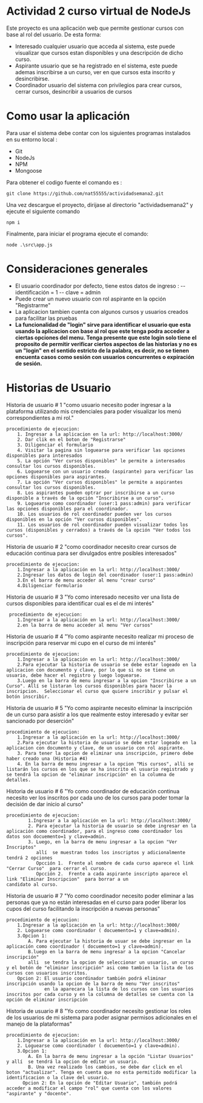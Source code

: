 # Actividad 2 curso virtual de NodeJs

Este proyecto es una aplicación web que permite gestionar cursos con base al rol del usuario. De esta forma:

- Interesado cualquier usuario que acceda al sistema, este puede visualizar que cursos estan disponibles y una descripción de dicho curso.
- Aspirante usuario que se ha registrado en el sistema, este puede ademas inscribirse a un curso, ver en que cursos esta inscrito y desincribirse.
- Coordinador usuario del sistema con privilegios para crear cursos, cerrar cursos, desincribir a usuarios de cursos

# Como usar la aplicación

Para usar el sistema debe contar con los siguientes programas instalados en su entorno local :

- Git
- NodeJs
- NPM
- Mongoose

Para obtener el codigo fuente el comando es :

	git clone https://github.com/nat55555/actividadsemana2.git
	
Una vez descargue el proyecto, dirijase al directorio "actividadsemana2" y ejecute el siguiente comando

	npm i

Finalmente, para iniciar el programa ejecute el comando: 

	node .\src\app.js
	
# Consideraciones generales

- El usuario coordinador por defecto, tiene estos datos de ingreso :
-- identificación = 1
-- clave = admin
- Puede crear un nuevo usuario con rol aspirante en la opción "Registrarme"
- La aplicacion tambien cuenta con algunos cursos y usuarios creados para facilitar las pruebas
- **La funcionalidad de "login" sirve para identificar el usuario que esta usando la aplicacion con base al rol que este tenga podra acceder a ciertas opciones del menu.
Tenga presente que este login solo tiene el proposito de permitir verificar ciertos aspectos de las historias y no es un "login" en el sentido estricto de la palabra, es decir,
no se tienen encuenta casos como sesión con usuarios concurrentes o expiración de sesión.**


# Historias de Usuario

Historia de usuario # 1
	"como usuario necesito poder ingresar a la plataforma utilizando mis credenciales para poder
	visualizar los menú correspondientes a mi rol."

	procedimiento de ejecucion:
		1. Ingresar a la aplicacion en la url: http://localhost:3000/
		2. Dar clik en el boton de "Registrarse"
		3. Diligenciar el formulario
		4. Visitar la pagina sin loguearse para verificar las opciones disponibles para interesados
		5. La opción "Ver cursos disponibles" le permite a interesados consultar los cursos disponibles.
		6. Loguearse con un usuario creado (aspirante) para verificar las opciones disponibles para aspirantes.
		7. La opción "Ver cursos disponibles" le permite a aspirantes consultar los cursos disponibles.		
		8. Los aspirantes pueden optrar por inscribirse a un curso disponible a través de la opción "Inscribirse a un curso".
		9. Loguearse como coordinador (user:1 pass:admin) para verificar las opciones disponibles para el coordinador.
		10. Los usuarios de rol coordinador pueden ver los cursos disponibles en la opción "Ver cursos disponibles".
		11. Los usuarios de rol coordinador pueden visualizar todos los cursos (disponibles y cerrados) a través de la opción "Ver todos los cursos".
 
Historia de usuario # 2
	"como coordinador necesito crear cursos de educación continua para ser divulgados entre posibles
	interesados"

	procedimiento de ejecucion:
		1.Ingresar a la aplicación en la url: http://localhost:3000/
		2.Ingresar los datos de login del coordinador (user:1 pass:admin)
		3.En el barra de menu acceder al menu "crear curso"
		4.Diligenciar formulario

Historia de usuario # 3
	"Yo como interesado necesito ver una lista de cursos disponibles para identificar cual es el de mi
     interés"

     procedimiento de ejecucion:
		1.Ingresar a la aplicación en la url: http://localhost:3000/
     	2.en la barra de menu acceder al menu "Ver cursos"

Historia de usuario # 4 
	"Yo como aspirante necesito realizar mi proceso de inscripción para reservar mi cupo en el curso
         de mi interés"

	procedimiento de ejecucion:
		1.Ingresar a la aplicación en la url: http://localhost:3000/
		2.Para ejecutar la historia de usuario se debe estar logeado en la aplicacion con documento y clave, por lo que si no se tiene un usuario, debe hacer el registro y luego loguearse.
		3.Luego en la barra de menu ingresar a la opcion "Inscribirse a un Curso". Allí se listaran los cursos disponibles para hacer la inscripcion.  Seleccionar el curso que quiere inscribir y pulsar el botón inscribir.

Historia de usuario # 5 
	"Yo como aspirante necesito eliminar la inscripción de un curso para asistir a los que realmente
	estoy interesado y evitar ser sancionado por deserción"

	procedimiento de ejecucion:
		1.Ingresar a la aplicación en la url: http://localhost:3000/	
		2.Para ejecutar la historia de usuario se debe estar logeado en la aplicacion con documento y clave, de un usuario con rol aspirante.
		3. Para tener la opcion de eliminar una inscripción, primero debe haber creado una (Historia #4)
		4. En la barra de menu ingresar a la opcion "Mis cursos", alli se listarán los cursos en los que se ha inscrito el usuario registrado y se tendrá la opcion de "eliminar inscripción" en la columna de detalles.

Historia de usuario # 6
	"Yo como coordinador de educación continua necesito ver los inscritos por cada uno de los cursos
         para poder tomar la decisión de dar inicio al curso"

	procedimiento de ejecucion:
			1.Ingresar a la aplicación en la url: http://localhost:3000/
			2. Para ejecutar la historia de usuario se debe ingresar en la aplicación como coordinador, para el ingreso como coordinador los datos son docuemento=1 y clave=admin.
			3. Luego, en la barra de menu ingresar a la opcion "Ver Inscriptos"
			   allí  se muestran todos los inscriptos y adicionalmente tendrá 2 opciones
			   Opcción 1.  Frente al nombre de cada curso aparece el link "Cerrar Curso"  para cerrar el curso.
			   Opcción 2.  Frente a cada aspirante inscripto aparece el link "Eliminar Inscripcion"  para borrar a un                                              candidato al curso.


Historia de usuario # 7
	"Yo como coordinador necesito poder eliminar a las personas que ya no están interesadas en el
	curso para poder liberar los cupos del curso facilitando la inscripción a nuevas personas"

	procedimiento de ejecucion:
		1.Ingresar a la aplicación en la url: http://localhost:3000/
		2. Loguearse como coordinador ( docuemento=1 y clave=admin).
		3.Opcion 1:
			A. Para ejecutar la historia de usuar se debe ingresar en la aplicación como coordinador ( docuemento=1 y clave=admin).
			B.luego en la barra de menu ingresar a la opcion "Cancelar inscripción"
			alli  se tendra la opcion de seleccionar un usuario, un curso y el botón de "eliminar inscripción" asi como tambien la lista de los cursos con usuarios inscritos.
		Opcion 2: El usuario coordinador también podrá eliminar inscripción usando la opcion de la barra de menu "Ver inscritos"
				  en la aparecara la lista de los cursos con los usuarios inscritos por cada curso y en la columna de detalles se cuenta con la opción de eliminar inscripción
				  
Historia de usuario # 8
	"Yo como coordinador necesito gestionar los roles de los usuarios de mi sistema para poder asignar
	permisos adicionales en el manejo de la plataformas"

	procedimiento de ejecucion:
		1.Ingresar a la aplicación en la url: http://localhost:3000/
		2. Loguearse como coordinador ( docuemento=1 y clave=admin).		
		3.Opcion 1:
			A. En la barra de menu ingresar a la opción "Listar Usuarios" y allí  se tendrá la opcion de editar un usuario.
			B. Una vez realizado los cambios, se debe dar click en el boton "actualizar". Tenga en cuenta que no esta permitido modificar la identificacion o la clave del usuario. 
		  Opcion 2: En la opción de "Editar Usuario", también podrá acceder a modificar el campo "rol" que cuenta con los valores "aspirante" y "docente".
				  				  
